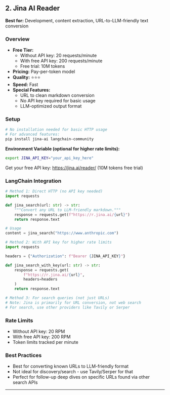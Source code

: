 ## 2. Jina AI Reader

**Best for:** Development, content extraction, URL-to-LLM-friendly text conversion

### Overview
- **Free Tier:**
  - Without API key: 20 requests/minute
  - With free API key: 200 requests/minute
  - Free trial: 10M tokens
- **Pricing:** Pay-per-token model
- **Quality:** ⭐⭐⭐
- **Speed:** Fast
- **Special Features:**
  - URL to clean markdown conversion
  - No API key required for basic usage
  - LLM-optimized output format

### Setup

```bash
# No installation needed for basic HTTP usage
# For advanced features:
pip install jina-ai langchain-community
```

**Environment Variable (optional for higher rate limits):**
```bash
export JINA_API_KEY="your_api_key_here"
```

Get your free API key: https://jina.ai/reader/ (10M tokens free trial)

### LangChain Integration

```python
# Method 1: Direct HTTP (no API key needed)
import requests

def jina_search(url: str) -> str:
    """Convert any URL to LLM-friendly markdown."""
    response = requests.get(f"https://r.jina.ai/{url}")
    return response.text

# Usage
content = jina_search("https://www.anthropic.com")
```

```python
# Method 2: With API key for higher rate limits
import requests

headers = {"Authorization": f"Bearer {JINA_API_KEY}"}

def jina_search_with_key(url: str) -> str:
    response = requests.get(
        f"https://r.jina.ai/{url}",
        headers=headers
    )
    return response.text
```

```python
# Method 3: For search queries (not just URLs)
# Note: Jina is primarily for URL conversion, not web search
# For search, use other providers like Tavily or Serper
```

### Rate Limits
- Without API key: 20 RPM
- With free API key: 200 RPM
- Token limits tracked per minute

### Best Practices
- Best for converting known URLs to LLM-friendly format
- Not ideal for discovery/search - use Tavily/Serper for that
- Perfect for follow-up deep dives on specific URLs found via other search APIs

---

